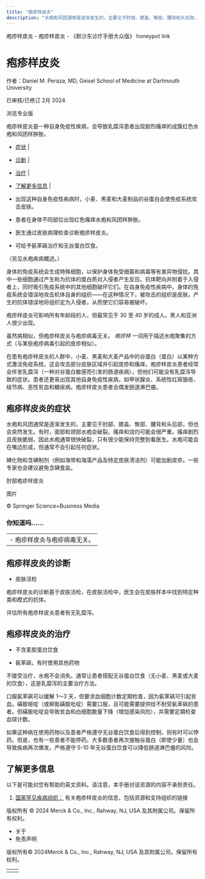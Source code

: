 ```yaml
---
title: "疱疹样皮炎"
description: "水疱和风团通常是逐渐发生的，主要见于肘部、膝盖、臀部、腰背和头后部，但也会突然发生。有时，面部和颈部水疱会破裂。瘙痒和烧灼可能会很严重。瘙痒剧烈且皮肤脆弱，因此水疱通常很快破裂，只有很少能保持完整到看医生。水疱可能会在嘴边形成，但通常不会引起任何症状。"
---
```


﻿疱疹样皮炎 \- 疱疹样皮炎 \- 《默沙东诊疗手册大众版》 honeypot link

# 疱疹样皮炎

作者：Daniel M. Peraza, MD, Geisel School of Medicine at Dartmouth University

已审核/已修订 2月 2024

浏览专业版

疱疹样皮炎是一种自身免疫性疾病，会导致乳糜泻患者出现剧烈瘙痒的成簇红色水疱和风团样肿胀。

- [症状](#症状_v32147207_zh) \|
- [诊断](#诊断_v792684_zh) \|
- [治疗](#治疗_v32147225_zh) \|
- [了解更多信息](#了解更多信息_v49767250_zh) \|

- 出现这种自身免疫性疾病时，小麦、黑麦和大麦制品的谷蛋白会使免疫系统攻击皮肤。

- 患者在身体不同部位出现红色瘙痒水疱和风团样肿胀。

- 医生通过皮肤病理检查诊断疱疹样皮炎。

- 可给予氨苯砜治疗和无谷蛋白饮食。


（另见水疱疾病概述。）

身体的免疫系统会生成特殊细胞，以保护身体免受细菌和病毒等有害异物侵扰。其中一些细胞通过产生称为抗体的蛋白质对入侵者产生反应。抗体靶向并附着于入侵者上，同时吸引免疫系统中的其他细胞破坏它们。在自身免疫性疾病中，身体的免疫系统会错误地攻击机体自身的组织——在这种情况下，被攻击的组织是皮肤。产生的抗体错误地将组织定为入侵者，从而使它们容易被破坏。

疱疹样皮炎可影响所有年龄段的人，但最常见于 30 至 40 岁的成人。黑人和亚洲人很少出现。

虽然病相似，但疱疹样皮炎与疱疹病毒无关。 _疱疹样_ 一词用于描述水疱聚集的方式（与某些疱疹病毒引起的皮疹相似）。

在患有疱疹样皮炎的人群中，小麦、黑麦和大麦产品中的谷蛋白（蛋白）以某种方式激活免疫系统，这会攻击部分皮肤区域并引起皮疹和瘙痒。疱疹样皮炎患者经常会伴发乳糜泻（一种对谷蛋白敏感而引发的肠道疾病），但他们可能没有乳糜泻导致的症状。患者还更易出现其他自身免疫性疾病，如甲状腺炎、系统性红斑狼疮、结节病、恶性贫血和糖尿病。疱疹样皮炎患者会偶发肠道淋巴瘤。

## 疱疹样皮炎的症状

水疱和风团通常是逐渐发生的，主要见于肘部、膝盖、臀部、腰背和头后部，但也会突然发生。有时，面部和颈部水疱会破裂。瘙痒和烧灼可能会很严重。瘙痒剧烈且皮肤脆弱，因此水疱通常很快破裂，只有很少能保持完整到看医生。水疱可能会在嘴边形成，但通常不会引起任何症状。

碘化物和含碘制剂（例如海带和海藻产品及特定皮肤清洁剂）可能加剧皮疹。一些专家也会建议避免含碘食盐。

肘部疱疹样皮炎



图片

© Springer Science+Business Media

### 你知道吗……

|     |
| --- |
| - 疱疹样皮炎与疱疹病毒无关。 |

## 疱疹样皮炎的诊断

- 皮肤活检


疱疹样皮炎的诊断基于皮肤活检，在皮肤活检中，医生会在皮肤样本中找到特定种类和模式的抗体。

评估所有疱疹样皮炎患者有无乳糜泻。

## 疱疹样皮炎的治疗

- 不含麦胶蛋白饮食

- 氨苯砜，有时使用其他药物


不接受治疗，水疱不会消失。通常让患者搭配无谷蛋白饮食（无小麦、黑麦或大麦的饮食），这是乳糜泻的主要治疗方法。

口服氨苯砜可以缓解 1～3 天，但要求血细胞计数定期检查，因为氨苯砜可引起贫血。磺胺嘧啶（或柳氮磺胺吡啶）需要口服，且可能需要提供给不耐受氨苯砜的患者。但磺胺吡啶会导致贫血和白细胞数量下降（增加感染风险），并需要定期检查血球计数。

如果这种病在使用药物以及患者严格遵守无谷蛋白饮食后得到控制，则有时可以停药。但是，也有一些患者不能停药。大多数患者再次接触谷蛋白（即使少量）也会导致疾病再次爆发。严格遵守 5-10 年无谷蛋白饮食可以降低肠道淋巴瘤的风险。

## 了解更多信息

以下是可能对您有帮助的英文资料。请注意，本手册对该资源的内容不承担责任。

1. [国家罕见疾病组织：](https://rarediseases.org/rare-diseases/dermatitis-herpetiformis/) 有关疱疹样皮炎的信息，包括资源和支持组织的链接




版权所有 © 2024
Merck & Co., Inc., Rahway, NJ, USA 及其附属公司。保留所有权利。

- 关于
- 免责声明

版权所有© 2024Merck & Co., Inc., Rahway, NJ, USA 及其附属公司。保留所有权利。

|     |     |
| --- | --- |
|  |  |